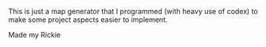 This is just a map generator that I programmed (with heavy use of codex) to make some project aspects easier to implement.

Made my Rickie
